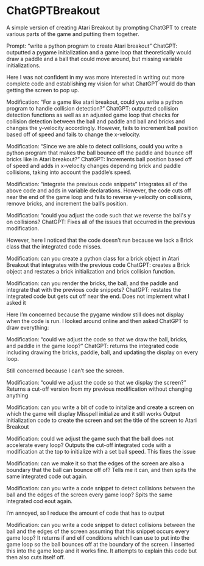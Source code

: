# ChatGPTBreakout
A simple version of creating Atari Breakout by prompting ChatGPT to create various parts of the game and putting them together.

Prompt: “write a python program to create Atari breakout”
ChatGPT: outputted a pygame initialization and a game loop that theoretically would draw a paddle and a ball that could move around, but missing variable initializations.

Here I was not confident in my was more interested in writing out more complete code and establishing my vision for what ChatGPT would do than getting the screen to pop up. 

Modification: “For a game like atari breakout, could you write a python program to handle collision detection?”
ChatGPT: outputted collision detection functions as well as an adjusted game loop that checks for collision detection between the ball and paddle and ball and bricks and changes the y-velocity accordingly. However, fails to increment ball position based off of speed and fails to change the x-velocity.

Modification: “Since we are able to detect collisions, could you write a python program that makes the ball bounce off the paddle and bounce off bricks like in Atari breakout?”
ChatGPT: Increments ball position based off of speed and adds in x-velocity changes depending brick and paddle collisions, taking into account the paddle’s speed.

Modification: “integrate the previous code snippets”
Integrates all of the above code and adds in variable declarations. However, the code cuts off near the end of the game loop and fails to reverse y-velocity on collisions, remove bricks, and increment the ball’s position.

Modification: “could you adjust the code such that we reverse the ball's y on collisions?
ChatGPT: Fixes all of the issues that occurred in the previous modification.

However, here I noticed that the code doesn’t run because we lack a Brick class that the integrated code misses.

Modification: can you create a python class for a brick object in Atari Breakout that integrates with the previous code
ChatGPT: creates a Brick object and restates a brick initialization and brick collision function.

Modification: can you render the bricks, the ball, and the paddle and integrate that with the previous code snippets?
ChatGPT: restates the integrated code but gets cut off near the end. Does not implement what I asked it

Here I’m concerned because the pygame window still does not display when the code is run. I looked around online and then asked ChatGPT to draw everything:

Modification: “could we adjust the code so that we draw the ball, bricks, and paddle in the game loop?”
ChatGPT: returns the integrated code including drawing the bricks, paddle, ball, and updating the display on every loop.

Still concerned because I can’t see the screen.

Modification: “could we adjust the code so that we display the screen?”
Returns a cut-off version from my previous modification without changing anything

Modification: can you write a bit of code to initalize and create a screen on which the game will display
Misspell initialize and it still works
Output initialization code to create the screen and set the title of the screen to Atari Breakout

Modification: could we adjust the game such that the ball does not accelerate every loop?
Outputs the cut-off integrated code with a modification at the top to initialize with a set ball speed. This fixes the issue

Modification: can we make it so that the edges of the screen are also a boundary that the ball can bounce off of?
Tells me it can, and then spits the same integrated code out again.

Modification: can you write a code snippet to detect collisions between the ball and the edges of the screen every game loop?
Spits the same integrated cod eout again.

I’m annoyed, so I reduce the amount of code that has to output 

Modification: can you write a code snippet to detect collisions between the ball and the edges of the screen assuming that this snippet occurs every game loop?
It returns if and elif conditions which I can use to put into the game loop so the ball bounces off at the boundary of the screen. I inserted this into the game loop and it works fine.
It attempts to explain this code but then also cuts itself off.
